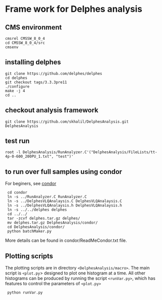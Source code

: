 # Frame work for Delphes analysis #

## CMS environment

    cmsrel CMSSW_8_0_4
    cd CMSSW_8_0_4/src
    cmsenv

## installing delphes

    git clone https://github.com/delphes/delphes
    cd delphes
    git checkout tags/3.3.3pre11
    ./configure
    make -j 4
    cd ..

## checkout analysis framework

    git clone https://github.com/skhalil/DelphesAnalysis.git DelphesAnalysis

## test run

    root -l DelphesAnalysis/RunAnalyzer.C'("DelphesAnalysis/FileLists/tt-4p-0-600_200PU_1.txt", "test")'

## to run over full samples using condor

For beginers, see [condor](http://uscms.org/uscms_at_work/physics/computing/setup/batch_systems.shtml")

     cd condor
     ln -s ../RunAnalyzer.C RunAnalyzer.C
     ln -s ../DelphesVLQAnalaysis.C DelphesVLQAnalaysis.C
     ln -s ../DelphesVLQAnalaysis.h DelphesVLQAnalaysis.h
     ln -s ../../delphes delphes
     cd ../../
     tar -zcvf delphes.tar.gz delphes/
     mv delphes.tar.gz DelphesAnalysis/condor/
     cd DelphesAnalysis/condor/
     python batchMaker.py

More details can be found in condor/ReadMeCondor.txt file.

## Plotting scripts

The plotting scripts are in directory `<DelphesAnalysis/macro>`. The main script is `<plot.py`> designed to plot one histogram at a time. All other histograms can be produced by running the script `<runVar.py>`, which has features to control the parameters of `<plot.py>`

     python runVar.py
              